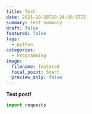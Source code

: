 ```yaml
---
title: Test
date: 2021-10-28T20:24:00.577Z
summary: test summary
draft: false
featured: false
tags:
  - python
categories:
  - Programming
image:
  filename: featured
  focal_point: Smart
  preview_only: false
---
```

**Test post!**

```python
import requests
```